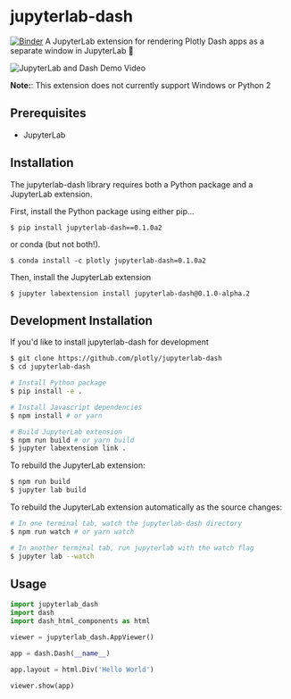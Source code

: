 # jupyterlab-dash

[![Binder](https://mybinder.org/badge_logo.svg)](https://mybinder.org/v2/gh/rmomizo/jupyterlab-dash/master?urlpath=lab/tree/base.ipynb)
A JupyterLab extension for rendering Plotly Dash apps as a separate window in JupyterLab :tada:

![JupyterLab and Dash Demo Video](https://user-images.githubusercontent.com/1280389/47668836-da9f4280-db7f-11e8-8523-8663b6a5347f.gif)

**Note:**: This extension does not currently support Windows or Python 2

## Prerequisites

- JupyterLab

## Installation
The jupyterlab-dash library requires both a Python package and a JupyterLab
extension.

First, install the Python package using either pip...
```
$ pip install jupyterlab-dash==0.1.0a2
```

or conda (but not both!).
```
$ conda install -c plotly jupyterlab-dash=0.1.0a2
```

Then, install the JupyterLab extension 
```
$ jupyter labextension install jupyterlab-dash@0.1.0-alpha.2
```

## Development Installation

If you'd like to install jupyterlab-dash for development

```bash
$ git clone https://github.com/plotly/jupyterlab-dash
$ cd jupyterlab-dash

# Install Python package
$ pip install -e .

# Install Javascript dependencies
$ npm install # or yarn

# Build JupyterLab extension
$ npm run build # or yarn build
$ jupyter labextension link .
```

To rebuild the JupyterLab extension:

```bash
$ npm run build
$ jupyter lab build
```

To rebuild the JupyterLab extension automatically as the source changes:

```bash
# In one terminal tab, watch the jupyterlab-dash directory
$ npm run watch # or yarn watch

# In another terminal tab, run jupyterlab with the watch flag
$ jupyter lab --watch
```

## Usage

```python
import jupyterlab_dash
import dash
import dash_html_components as html

viewer = jupyterlab_dash.AppViewer()

app = dash.Dash(__name__)

app.layout = html.Div('Hello World')

viewer.show(app)
```
